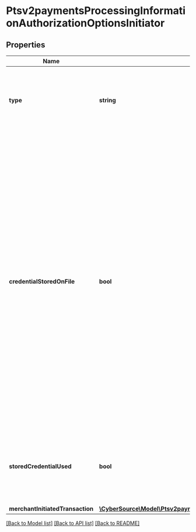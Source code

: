 # Ptsv2paymentsProcessingInformationAuthorizationOptionsInitiator

## Properties
Name | Type | Description | Notes
------------ | ------------- | ------------- | -------------
**type** | **string** | This field indicates whether the transaction is a merchant-initiated transaction or customer-initiated transaction.  Valid values: - **customer** - **merchant** | [optional] 
**credentialStoredOnFile** | **bool** | Flag that indicates whether merchant intends to use this transaction to store payment credentials for follow-up merchant-initiated transactions.  Valid values: - &#x60;true&#x60; means merchant will use this transaction to store payment credentials for follow-up merchant-initiated transactions. - &#x60;false&#x60; means merchant will not use this transaction to store payment credentials for follow-up merchant-initiated transactions.  See \&quot;Merchant-Initiated Transactions,\&quot; page 177.  **NOTE:** The value for this field does not correspond to any data in the TC 33 capture file5. This field is supported only for Visa transactions on CyberSource through VisaNet. | [optional] 
**storedCredentialUsed** | **bool** | Flag that indicates whether merchant is intend to use this transaction to store payment credential for follow-up merchant-initiated transactions or not.  Possible values: - **true** - **false** | [optional] 
**merchantInitiatedTransaction** | [**\CyberSource\Model\Ptsv2paymentsProcessingInformationAuthorizationOptionsInitiatorMerchantInitiatedTransaction**](Ptsv2paymentsProcessingInformationAuthorizationOptionsInitiatorMerchantInitiatedTransaction.md) |  | [optional] 

[[Back to Model list]](../README.md#documentation-for-models) [[Back to API list]](../README.md#documentation-for-api-endpoints) [[Back to README]](../README.md)


